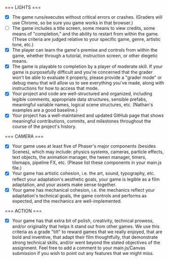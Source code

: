 === LIGHTS ===

- [x] The game runs/executes without critical errors or crashes. (Graders will use Chrome, so be sure you game works in that browser.)
- [ ] The game includes a title screen, some means to view credits, some means of "completion," and the ability to restart from within the game. (These criteria are judged relative to your specific game, genre, artistic tone, etc.)
- [x] The player can learn the game's premise and controls from within the game, whether through a tutorial, instruction screen, or other diegetic means.
- [x] The game is playable to completion by a player of moderate skill. If your game is purposefully difficult and you're concerned that the grader won't be able to evaluate it properly, please provide a "grader mode" or debug menu that will allow us to see everything you've made, along with instructions for how to access that mode.
- [x] Your project and code are well-structured and organized, including legible comments, appropriate data structures, sensible prefabs, meaningful variable names, logical scene structures, etc. (Nathan's examples are a good baseline.)
- [x] Your project has a well-maintained and updated GitHub page that shows meaningful contributions, commits, and milestones throughout the course of the project's history.

=== CAMERA ===

- [x] Your game uses at least five of Phaser's major components (besides Scenes), which may include: physics systems, cameras, particle effects, text objects, the animation manager, the tween manager, timers, tilemaps, pipeline FX, etc. (Please list these components in your main.js file.)
- [x] Your game has artistic cohesion, i.e. the art, sound, typography, etc. reflect your adaptation's aesthetic goals, your game is legible as a film adaptation, and your assets make sense together.
- [x] Your game has mechanical cohesion, i.e. the mechanics reflect your adaptation's technical goals, the game controls and performs as expected, and the mechanics are well-implemented.

=== ACTION ===

- [x] Your game has that extra bit of polish, creativity, technical prowess, and/or originality that helps it stand out from other games. We use this criteria as a grade "tilt" to reward games that we really enjoyed, that are bold and inventive, that adapt their film thoughtfully, that demonstrate strong technical skills, and/or went beyond the stated objectives of the assignment. Feel free to add a comment to your main.js/Canvas submission if you wish to point out any features that we might miss.
